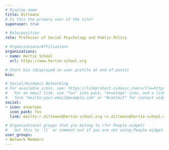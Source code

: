 ```yaml
---
# Display name
title: Ditlmann
# Is this the primary user of the site?
superuser: true

# Role/position
role: Professor of Social Psychology and Public Policy

# Organizations/Affiliations
organizations:
- name: Hertie School
  url: https://www.hertie-school.org

# Short bio (displayed in user profile at end of posts)
bio: 

# Social/Academic Networking
# For available icons, see: https://linkprotect.cudasvc.com/url?a=https%3a%2f%2fsourcethemes.com%2facademic%2fdocs%2fpage-builder%2f%23icons&c=E,1,03Q55I8O6D-V-MsaI5i3Th7UvGHpRVj6l4dANOBXiQaBRckWF-Uxi40d1B8mh5T88rS8FWL6R2UVO5-e4mDAmzVU5C2FJcU0kEkb6Qi2tyc,&typo=1
#   For an email link, use "fas" icon pack, "envelope" icon, and a link in the
#   form "mailto:your-email@example.com" or "#contact" for contact widget.
social:
- icon: envelope
  icon_pack: fas
  link: mailto:r.ditlmann@hertie-school.org <r.ditlmann@hertie-school.org>

# Organizational groups that you belong to (for People widget)
#   Set this to `[]` or comment out if you are not using People widget.
user_groups:
- Network Members
---
```

